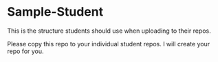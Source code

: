 Sample-Student
==============

This is the structure students should use when uploading to their repos.

Please copy this repo to your individual student repos. I will create your repo for you.